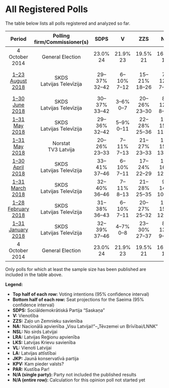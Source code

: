 # All Registered Polls

The table below lists all polls registered and analyzed so far.

| Period     | Polling firm/Commissioner(s) | SDPS | V | ZZS | NA | NSL | LRA | LKS | VL | LA | JKP | KPV | PAR |
|:----------:|:----------------------------:|:--:|:--:|:--:|:--:|:--:|:--:|:--:|:--:|:--:|:--:|:--:|:--:|
| 4 October 2014 | General Election | 23.0% <br> 24 | 21.9% <br> 23 | 19.5% <br> 21 | 16.6% <br> 17 | 6.8% <br> 7 | 6.7% <br> 8 | 1.6% <br> 0 | 1.2% <br> 0 | 0.9% <br> 0 | 0.7% <br> 0 | 0.0% <br> 0 | 0.0% <br> 0 |
| [1–23 August 2018](2018-08-23-SKDS.html) | SKDS <br> Latvijas Televīzija | 29–37% <br> 32–42 | 6–10% <br> 7–12 | 15–21% <br> 18–26 | 7–12% <br> 7–15 | 2–4% <br> 0 | 3–6% <br> 0–7 | 1–3% <br> 0 | N/A <br> N/A | N/A <br> N/A | 3–6% <br> 0–7 | 9–14% <br> 10–17 | 3–7% <br> 0–8 |
| [1–30 June 2018](2018-06-30-SKDS.html) | SKDS <br> Latvijas Televīzija | 30–37% <br> 33–42 | 3–6% <br> 0–7 | 20–26% <br> 23–30 | 8–12% <br> 8–14 | 1–4% <br> 0 | 2–4% <br> 0 | 1–3% <br> 0 | N/A <br> N/A | N/A <br> N/A | 5–9% <br> 0–9 | 5–9% <br> 6–10 | 6–10% <br> 7–11 |
| [1–31 May 2018](2018-05-31-SKDS.html) | SKDS <br> Latvijas Televīzija | 29–36% <br> 32–42 | 5–9% <br> 0–11 | 22–28% <br> 25–36 | 10–15% <br> 11–18 | 2–4% <br> 0 | 2–5% <br> 0 | 1–4% <br> 0 | N/A <br> N/A | N/A <br> N/A | 3–6% <br> 0–7 | 4–7% <br> 0–9 | 4–7% <br> 0–8 |
| [1–31 May 2018](2018-05-31-Norstat.html) | Norstat <br> TV3 Latvija | 20–26% <br> 23–33 | 7–11% <br> 7–13 | 21–27% <br> 23–33 | 10–15% <br> 13–18 | 2–4% <br> 0 | 3–6% <br> 0–8 | N/A <br> N/A | N/A <br> N/A | 2–4% <br> 0 | 7–11% <br> 8–13 | 4–7% <br> 0–8 | 4–7% <br> 0–8 |
| [1–30 April 2018](2018-04-30-SKDS.html) | SKDS <br> Latvijas Televīzija | 33–41% <br> 37–46 | 6–10% <br> 7–11 | 17–24% <br> 22–29 | 11–16% <br> 12–19 | N/A <br> N/A | 3–6% <br> 0–7 | N/A <br> N/A | 2–5% <br> 0 | N/A <br> N/A | 4–8% <br> 0–9 | 3–6% <br> 0–6 | 2–4% <br> 0 |
| [1–31 March 2018](2018-03-31-SKDS.html) | SKDS <br> Latvijas Televīzija | 32–40% <br> 36–46 | 7–11% <br> 8–13 | 21–28% <br> 25–35 | 9–14% <br> 10–17 | 1–3% <br> 0 | 2–5% <br> 0 | 1–3% <br> 0 | 0–2% <br> 0 | 1–3% <br> 0 | 5–9% <br> 0–10 | 2–5% <br> 0 | 1–4% <br> 0 |
| [1–28 February 2018](2018-02-28-SKDS.html) | SKDS <br> Latvijas Televīzija | 31–38% <br> 36–43 | 6–10% <br> 7–11 | 20–27% <br> 25–32 | 10–15% <br> 12–19 | N/A <br> N/A | 2–5% <br> 0–6 | N/A <br> N/A | N/A <br> N/A | N/A <br> N/A | 5–9% <br> 0–11 | 2–5% <br> 0 | N/A <br> N/A |
| [1–31 January 2018](2018-01-31-SKDS.html) | SKDS <br> Latvijas Televīzija | 32–39% <br> 37–46 | 4–7% <br> 0–8 | 23–30% <br> 27–37 | 8–13% <br> 9–17 | 1–3% <br> 0 | 3–6% <br> 0–7 | N/A <br> N/A | N/A <br> N/A | N/A <br> N/A | 5–10% <br> 7–11 | 2–5% <br> 0–6 | 1–4% <br> 0 |
| 4 October 2014 | General Election | 23.0% <br> 24 | 21.9% <br> 23 | 19.5% <br> 21 | 16.6% <br> 17 | 6.8% <br> 7 | 6.7% <br> 8 | 1.6% <br> 0 | 1.2% <br> 0 | 0.9% <br> 0 | 0.7% <br> 0 | 0.0% <br> 0 | 0.0% <br> 0 |

Only polls for which at least the sample size has been published are included in the table above.

**Legend:**
+ **Top half of each row:** Voting intentions (95% confidence interval)
+ **Bottom half of each row:** Seat projections for the Saeima (95% confidence interval)
+ **SDPS:** Sociāldemokrātiskā Partija “Saskaņa”
+ **V:** Vienotība
+ **ZZS:** Zaļo un Zemnieku savienība
+ **NA:** Nacionālā apvienība „Visu Latvijai!”–„Tēvzemei un Brīvībai/LNNK”
+ **NSL:** No sirds Latvijai
+ **LRA:** Latvijas Reģionu apvienība
+ **LKS:** Latvijas Krievu savienība
+ **VL:** Vienoti Latvijai
+ **LA:** Latvijas attīstībai
+ **JKP:** Jaunā konservatīvā partija
+ **KPV:** Kam pieder valsts?
+ **PAR:** Kustība Par!
+ **N/A (single party):** Party not included the published results
+ **N/A (entire row):** Calculation for this opinion poll not started yet

